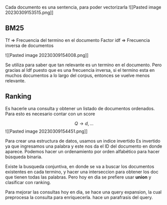 
Cada documento es una sentencia, para poder vectorizarla
![[Pasted image 20230309153515.png]]

## BM25

Tf => Frecuencia del termino en el documento
Factor idf => Frecuencia inversa de documentos

![[Pasted image 20230309154008.png]]

Se utiliza para saber que tan relevante es un termino en el documento. Pero gracias al Idf puesto que es una frecuencia inversa, si el termino esta en muchos documentos a lo largo del corpus, entonces se vuelve menos relevante. 

## Ranking

Es hacerle una consulta y obtener un listado de documentos ordenados. Para esto es necesario contar con un score 

$$Q \rightarrow {d, ...}$$
![[Pasted image 20230309154451.png]]

Para crear una estructura de datos, usamos un indice invertido
Es invertido ya que ingresamos una palabra y este nos da el ID del documento en donde aparece. 
Podemos hacer un ordenamiento por orden alfabético para hacer búsqueda binaria.

Existe la busqueda conjuntiva, en donde se va a buscar los documentos existentes en cada termino, y hacer una interseccion para obtener los doc que tienen todas las palabras.
Pero hoy en dia se prefiere usar **union** y clasificar con ranking.


Para mejorar las consultas hoy en dia, se hace una query expansion, la cual preprocesa la consulta para enriquecerla. hace un parafrasis del query.
